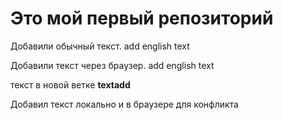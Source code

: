 # Это мой первый репозиторий

Добавили обычный текст. add english text


Добавили текст через браузер. add english text


текст в новой ветке **textadd**


Добавил текст локально и в браузере для конфликта

